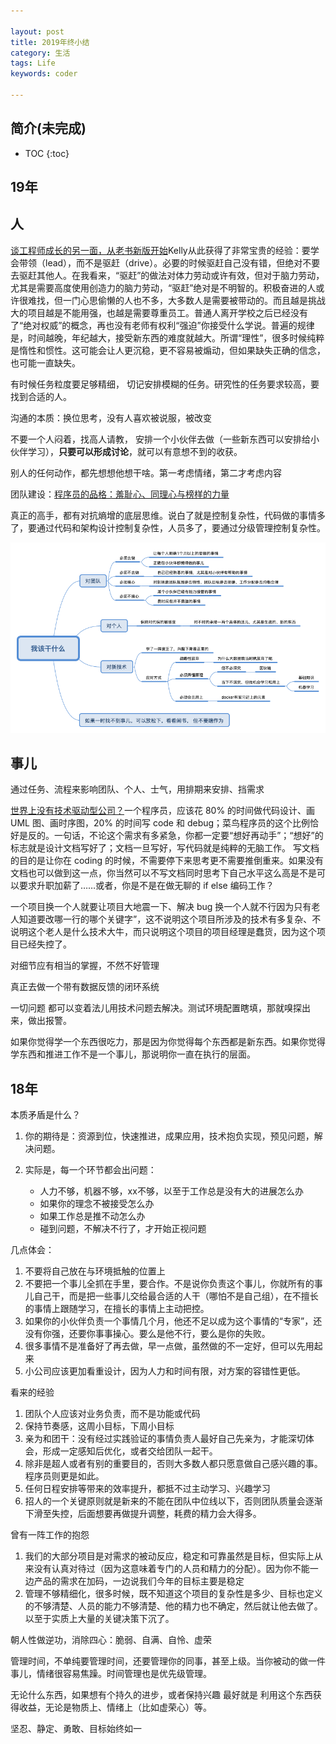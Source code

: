 ```yaml
---

layout: post
title: 2019年终小结
category: 生活
tags: Life
keywords: coder

---
```


## 简介(未完成)

* TOC
{:toc}

## 19年

## 人

[谈工程师成长的另一面，从老书新版开始](https://mp.weixin.qq.com/s/Oeh4Tl9oH49wMir6OkJYrA)Kelly从此获得了非常宝贵的经验：要学会带领（lead），而不是驱赶（drive）。必要的时候驱赶自己没有错，但绝对不要去驱赶其他人。在我看来，“驱赶”的做法对体力劳动或许有效，但对于脑力劳动，尤其是需要高度使用创造力的脑力劳动，“驱赶”绝对是不明智的。积极奋进的人或许很难找，但一门心思偷懒的人也不多，大多数人是需要被带动的。而且越是挑战大的项目越是不能用强，也越是需要尊重员工。普通人离开学校之后已经没有了“绝对权威”的概念，再也没有老师有权利“强迫”你接受什么学说。普遍的规律是，时间越晚，年纪越大，接受新东西的难度就越大。所谓“理性”，很多时候纯粹是惰性和惯性。这可能会让人更沉稳，更不容易被煽动，但如果缺失正确的信念，也可能一直缺失。

有时候任务粒度要足够精细， 切记安排模糊的任务。研究性的任务要求较高，要找到合适的人。


沟通的本质：换位思考，没有人喜欢被说服，被改变

不要一个人闷着，找高人请教， 安排一个小伙伴去做（一些新东西可以安排给小伙伴学习），**只要可以形成讨论**，就可以有意想不到的收获。 

别人的任何动作，都先想想他想干啥。第一考虑情绪，第二才考虑内容

团队建设：[程序员的品格：羞耻心、同理心与榜样的力量](https://mp.weixin.qq.com/s/dFmFFYnixZvXDl83uyYHEA)


真正的高手，都有对抗熵增的底层思维。说白了就是控制复杂性，代码做的事情多了，要通过代码和架构设计控制复杂性，人员多了，要通过分级管理控制复杂性。

![](/public/upload/life/what_to_do.png)

## 事儿

通过任务、流程来影响团队、个人、士气，用排期来安排、挡需求

[世界上没有技术驱动型公司？](https://mp.weixin.qq.com/s/bGk4hjN3O8FcpjJnlO9fcQ)一个程序员，应该花 80% 的时间做代码设计、画 UML 图、画时序图，20% 的时间写 code 和 debug；菜鸟程序员的这个比例恰好是反的。一句话，不论这个需求有多紧急，你都一定要“想好再动手”；“想好”的标志就是设计文档写好了；文档一旦写好，写代码就是纯粹的无脑工作。
写文档的目的是让你在 coding 的时候，不需要停下来思考更不需要推倒重来。如果没有文档也可以做到这一点，你当然可以不写文档同时思考下自己水平这么高是不是可以要求升职加薪了……或者，你是不是在做无聊的 if else 编码工作？

一个项目换一个人就要让项目大地震一下、解决 bug 换一个人就不行因为只有老人知道要改哪一行的哪个关键字”，这不说明这个项目所涉及的技术有多复杂、不说明这个老人是什么技术大牛，而只说明这个项目的项目经理是蠢货，因为这个项目已经失控了。

对细节应有相当的掌握，不然不好管理

真正去做一个带有数据反馈的闭环系统


一切问题 都可以变着法儿用技术问题去解决。测试环境配置瞎填，那就嗅探出来，做出报警。

如果你觉得学一个东西很吃力，那是因为你觉得每个东西都是新东西。如果你觉得学东西和推进工作不是一个事儿，那说明你一直在执行的层面。


## 18年

本质矛盾是什么？

1. 你的期待是：资源到位，快速推进，成果应用，技术抱负实现，预见问题，解决问题。
2. 实际是，每一个环节都会出问题：

	* 人力不够，机器不够，xx不够，以至于工作总是没有大的进展怎么办
	* 如果你的理念不被接受怎么办
	* 如果工作总是推不动怎么办
	* 碰到问题，不解决不行了，才开始正视问题

几点体会：

1. 不要将自己放在与环境抵触的位置上
2. 不要把一个事儿全抓在手里，要合作。不是说你负责这个事儿，你就所有的事儿自己干，而是把一些事儿交给最合适的人干（哪怕不是自己组），在不擅长的事情上跟随学习，在擅长的事情上主动把控。
3. 如果你的小伙伴负责一个事情几个月，他还不足以成为这个事情的“专家”，还没有你强，还要你事事操心。要么是他不行，要么是你的失败。
4. 很多事情不是准备好了再去做，早一点做，虽然做的不一定好，但可以先用起来
5. 小公司应该更加看重设计，因为人力和时间有限，对方案的容错性更低。

看来的经验

1. 团队个人应该对业务负责，而不是功能或代码
2. 保持节奏感，这周小目标，下周小目标
3. 亲为和团干：没有经过实践验证的事情负责人最好自己先亲为，才能深切体会，形成一定感知后优化，或者交给团队一起干。
5. 除非是超人或者有别的重要目的，否则大多数人都只愿意做自己感兴趣的事。程序员则更是如此。
6. 任何日程安排等带来的效率提升，都抵不过主动学习、兴趣学习
7. 招人的一个关键原则就是新来的不能在团队中位线以下，否则团队质量会逐渐下滑至失控，后面想要再做提升调整，耗费的精力会大得多。


曾有一阵工作的抱怨

1. 我们的大部分项目是对需求的被动反应，稳定和可靠虽然是目标，但实际上从来没有认真对待过（因为这意味着专门的人员和精力的分配）。因为你不能一边产品的需求在加码，一边说我们今年的目标主要是稳定
2. 管理不够精细化，很多时候，既不知道这个项目的复杂性是多少、目标也定义的不够清楚、人员的能力不够清楚、他的精力也不确定，然后就让他去做了。以至于实质上大量的关键决策下沉了。






朝人性做逆功，消除四心：脆弱、自满、自怜、虚荣

管理时间，不单纯要管理时间，还要管理你的同事，甚至上级。当你被动的做一件事儿，情绪很容易焦躁。时间管理也是优先级管理。

无论什么东西，如果想有个持久的进步，或者保持兴趣 最好就是 利用这个东西获得收益，无论是物质上、情绪上（比如虚荣心）等。

坚忍、静定、勇敢、目标始终如一




